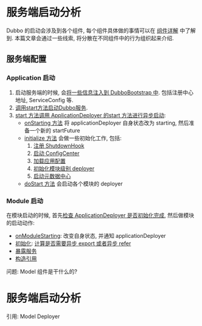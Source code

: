 # 服务端启动分析
Dubbo 的启动会涉及到各个组件, 每个组件具体做的事情可以在 [组件详解](组件详解.md) 中了解到. 本篇文章会通过一些线索, 将分散在不同组件中的行为组织起来介绍.

## 服务端配置

### Application 启动

1. 启动服务端的时候,
   会[将一些信息注入到 DubboBootstrap 中](../dubbo-demo/dubbo-demo-api/dubbo-demo-api-provider/src/main/java/org/apache/dubbo/demo/provider/Application.java#L43).
   包括注册中心地址, ServiceConfig 等.
2. [调用start方法启动Dubbo服务](../dubbo-demo/dubbo-demo-api/dubbo-demo-api-provider/src/main/java/org/apache/dubbo/demo/provider/Application.java#L53).
3. [start 方法调用 ApplicationDeployer 的start 方法进行异步启动](../dubbo-config/dubbo-config-api/src/main/java/org/apache/dubbo/config/bootstrap/DubboBootstrap.java#L224):
    * [onStarting 方法](../dubbo-config/dubbo-config-api/src/main/java/org/apache/dubbo/config/deploy/DefaultApplicationDeployer.java#L573)
      将 applicationDeployer 自身状态改为 starting, 然后准备一个新的 startFuture
    * [initialize 方法](../dubbo-config/dubbo-config-api/src/main/java/org/apache/dubbo/config/deploy/DefaultApplicationDeployer.java#L575)
      会做一些初始化工作, 包括:
        1. [注册 ShutdownHook](../dubbo-config/dubbo-config-api/src/main/java/org/apache/dubbo/config/deploy/DefaultApplicationDeployer.java#L191)
        2. [启动 ConfigCenter](../dubbo-config/dubbo-config-api/src/main/java/org/apache/dubbo/config/deploy/DefaultApplicationDeployer.java#L193)
        3. [加载应用配置](../dubbo-config/dubbo-config-api/src/main/java/org/apache/dubbo/config/deploy/DefaultApplicationDeployer.java#L195)
        4. [初始化模块级别 deployer](../dubbo-config/dubbo-config-api/src/main/java/org/apache/dubbo/config/deploy/DefaultApplicationDeployer.java#L197)
        5. [启动元数据中心](../dubbo-config/dubbo-config-api/src/main/java/org/apache/dubbo/config/deploy/DefaultApplicationDeployer.java#L200)
    * [doStart 方法](../dubbo-config/dubbo-config-api/src/main/java/org/apache/dubbo/config/deploy/DefaultApplicationDeployer.java#L577)
      会启动各个模块的 deployer

### Module 启动

在模块启动的时候,
首先[检查 ApplicationDeployer 是否初始化完成](../dubbo-config/dubbo-config-api/src/main/java/org/apache/dubbo/config/deploy/DefaultModuleDeployer.java#L137),
然后做模块的启动动作:

* [onModuleStarting](../dubbo-config/dubbo-config-api/src/main/java/org/apache/dubbo/config/deploy/DefaultModuleDeployer.java#L152):
  改变自身状态, 并通知 applicationDeployer
* [初始化](../dubbo-config/dubbo-config-api/src/main/java/org/apache/dubbo/config/deploy/DefaultModuleDeployer.java#L155): [计算是否需要异步 export 或者异步 refer](../dubbo-config/dubbo-config-api/src/main/java/org/apache/dubbo/config/deploy/DefaultModuleDeployer.java#L117)
* [暴露服务](../dubbo-config/dubbo-config-api/src/main/java/org/apache/dubbo/config/deploy/DefaultModuleDeployer.java#L158)
* [构造引用](../dubbo-config/dubbo-config-api/src/main/java/org/apache/dubbo/config/deploy/DefaultModuleDeployer.java#L167)

问题: Model 组件是干什么的?


# 服务端启动分析 
引用:
Model 
Deployer

